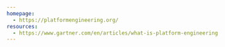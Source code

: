 ```yaml
---
homepage:
  - https://platformengineering.org/
resources:
  - https://www.gartner.com/en/articles/what-is-platform-engineering
---
```

